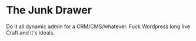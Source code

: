 # The Junk Drawer
Do it all dynamic admin for a CRM/CMS/whatever. Fuck Wordpress long live Craft and it's ideals.
